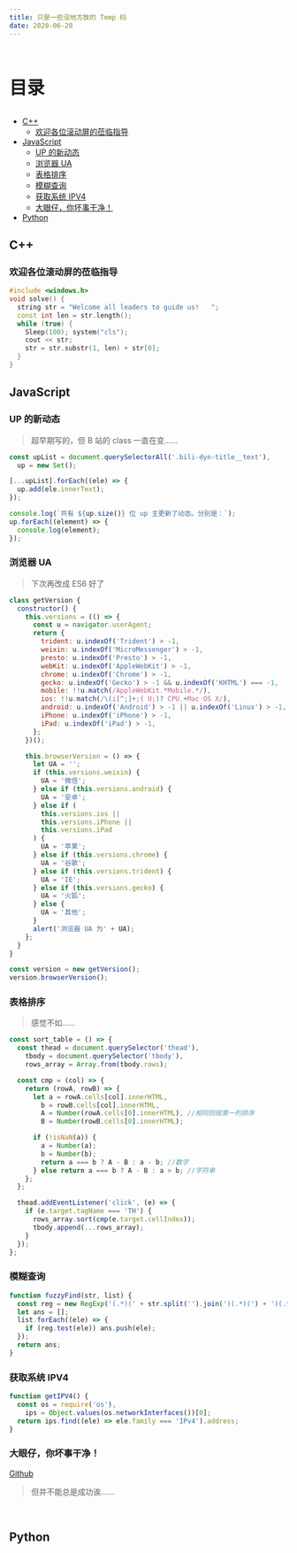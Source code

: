 ```yaml
---
title: 只是一些没地方放的 Temp 码
date: 2020-06-20
---
```


<br><p style="font-size: 32px; font-weight: bold;">目录</p>

<!-- @import "[TOC]" {cmd="toc" depthFrom=2 depthTo=5 orderedList=false} -->

<!-- code_chunk_output -->

- [C++](#c)
  - [欢迎各位滚动屏的莅临指导](#欢迎各位滚动屏的莅临指导)
- [JavaScript](#javascript)
  - [UP 的新动态](#up-的新动态)
  - [浏览器 UA](#浏览器-ua)
  - [表格排序](#表格排序)
  - [模糊查询](#模糊查询)
  - [获取系统 IPV4](#获取系统-ipv4)
  - [大眼仔，你坏事干净！](#大眼仔你坏事干净)
- [Python](#python)

<!-- /code_chunk_output -->

## C++

### 欢迎各位滚动屏的莅临指导

```cpp {.line-numbers}
#include <windows.h>
void solve() {
  string str = "Welcome all leaders to guide us!   ";
  const int len = str.length();
  while (true) {
    Sleep(100); system("cls");
    cout << str;
    str = str.substr(1, len) + str[0];
  }
}
```

## JavaScript

### UP 的新动态

> 超早期写的，但 B 站的 class 一直在变......

```js {.line-numbers}
const upList = document.querySelectorAll('.bili-dyn-title__text'),
  up = new Set();

[...upList].forEach((ele) => {
  up.add(ele.innerText);
});

console.log(`共有 ${up.size()} 位 up 主更新了动态。分别是：`);
up.forEach((element) => {
  console.log(element);
});
```

### 浏览器 UA

> 下次再改成 ES6 好了

```js {.line-numbers}
class getVersion {
  constructor() {
    this.versions = (() => {
      const u = navigator.userAgent;
      return {
        trident: u.indexOf('Trident') > -1,
        weixin: u.indexOf('MicroMessenger') > -1,
        presto: u.indexOf('Presto') > -1,
        webKit: u.indexOf('AppleWebKit') > -1,
        chrome: u.indexOf('Chrome') > -1,
        gecko: u.indexOf('Gecko') > -1 && u.indexOf('KHTML') === -1,
        mobile: !!u.match(/AppleWebKit.*Mobile.*/),
        ios: !!u.match(/\(i[^;]+;( U;)? CPU.+Mac OS X/),
        android: u.indexOf('Android') > -1 || u.indexOf('Linux') > -1,
        iPhone: u.indexOf('iPhone') > -1,
        iPad: u.indexOf('iPad') > -1,
      };
    })();

    this.browserVersion = () => {
      let UA = '';
      if (this.versions.weixin) {
        UA = '微信';
      } else if (this.versions.android) {
        UA = '安卓';
      } else if (
        this.versions.ios ||
        this.versions.iPhone ||
        this.versions.iPad
      ) {
        UA = '苹果';
      } else if (this.versions.chrome) {
        UA = '谷歌';
      } else if (this.versions.trident) {
        UA = 'IE';
      } else if (this.versions.gecko) {
        UA = '火狐';
      } else {
        UA = '其他';
      }
      alert('浏览器 UA 为' + UA);
    };
  }
}

const version = new getVersion();
version.browserVersion();
```

### 表格排序

> 感觉不如......

```js {.line-numbers}
const sort_table = () => {
  const thead = document.querySelector('thead'),
    tbody = document.querySelector('tbody'),
    rows_array = Array.from(tbody.rows);

  const cmp = (col) => {
    return (rowA, rowB) => {
      let a = rowA.cells[col].innerHTML,
        b = rowB.cells[col].innerHTML,
        A = Number(rowA.cells[0].innerHTML), //相同则按第一列排序
        B = Number(rowB.cells[0].innerHTML);

      if (!isNaN(a)) {
        a = Number(a);
        b = Number(b);
        return a === b ? A - B : a - b; //数字
      } else return a === b ? A - B : a > b; //字符串
    };
  };

  thead.addEventListener('click', (e) => {
    if (e.target.tagName === 'TH') {
      rows_array.sort(cmp(e.target.cellIndex));
      tbody.append(...rows_array);
    }
  });
};
```

### 模糊查询

```js {.line-numbers}
function fuzzyFind(str, list) {
  const reg = new RegExp('(.*)(' + str.split('').join(')(.*)(') + ')(.*)');
  let ans = [];
  list.forEach((ele) => {
    if (reg.test(ele)) ans.push(ele);
  });
  return ans;
}
```

### 获取系统 IPV4

```js {.line-numbers}
function getIPV4() {
  const os = require('os'),
    ips = Object.values(os.networkInterfaces())[0];
  return ips.find((ele) => ele.family === 'IPv4').address;
}
```

### 大眼仔，你坏事干净！

[Github](https://github.com/Chilfish/FishCode/blob/master/Web/Node.js/NodeLearn/src/utils/BolckedImgs.js)

> 但并不能总是成功诶......

<br>

## Python

